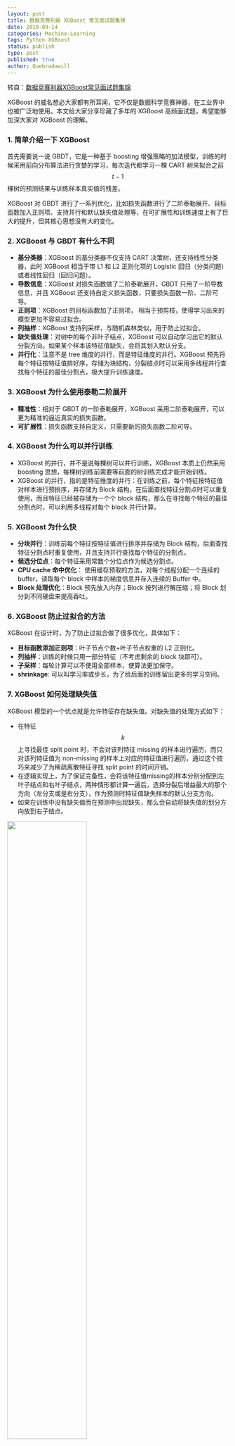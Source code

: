 ```yaml
---
layout: post
title: 数据竞赛利器 XGBoost 常见面试题集锦
date: 2019-09-14
categories: Machine-Learning
tags: Python XGBoost
status: publish
type: post
published: true
author: Quebradawill
---
```


﻿转自：[数据竞赛利器XGBoost常见面试题集锦](https://mp.weixin.qq.com/s?__biz=MzIyNjM2MzQyNg==&mid=2247485779&idx=1&sn=e77c36a34aadf9fef7d550765f5a7787&chksm=e870d81edf0751086268286be92992a87ab188b9e14e6d6a71244da76e21a500c7b1c8eb03be&mpshare=1&scene=1&srcid=&sharer_sharetime=1568469244829&sharer_shareid=2dcb22c16881cb29bab18eeac9dd2764&key=48945bec6f7dd4316c32f1394463c44acf4a96a82a9ce4ee8e1a191ec619662ad90b31cc215bb697f2b42d27eca0ec7a520d35c785e55015004d176fc17ec344f7af0af8f7d856e389407d049398302f&ascene=1&uin=MjQwMDA2NDE0Mw%3D%3D&devicetype=Windows+10&version=62060833&lang=en&pass_ticket=ilEUMHN5FzZ%2BLCR3yiIY6FmKQuEUXQJtsXQzZnoJ846AKyFTIM7JbuGT199ZbNPI)

XGBoost 的威名想必大家都有所耳闻，它不仅是数据科学竞赛神器，在工业界中也被广泛地使用。本文给大家分享珍藏了多年的 XGBoost 高频面试题，希望能够加深大家对 XGBoost 的理解。

### 1. 简单介绍一下 XGBoost 

首先需要说一说 GBDT，它是一种基于 boosting 增强策略的加法模型，训练的时候采用前向分布算法进行贪婪的学习，每次迭代都学习一棵 CART 树来拟合之前  $$t-1$$ 棵树的预测结果与训练样本真实值的残差。

XGBoost 对 GBDT 进行了一系列优化，比如损失函数进行了二阶泰勒展开、目标函数加入正则项、支持并行和默认缺失值处理等，在可扩展性和训练速度上有了巨大的提升，但其核心思想没有大的变化。

### 2. XGBoost 与 GBDT 有什么不同

- **基分类器**：XGBoost 的基分类器不仅支持 CART 决策树，还支持线性分类器，此时 XGBoost 相当于带 L1 和 L2 正则化项的 Logistic 回归（分类问题）或者线性回归（回归问题）。
- **导数信息**：XGBoost 对损失函数做了二阶泰勒展开，GBDT 只用了一阶导数信息，并且 XGBoost 还支持自定义损失函数，只要损失函数一阶、二阶可导。
- **正则项**：XGBoost 的目标函数加了正则项， 相当于预剪枝，使得学习出来的模型更加不容易过拟合。
- **列抽样**：XGBoost 支持列采样，与随机森林类似，用于防止过拟合。
- **缺失值处理**：对树中的每个非叶子结点，XGBoost 可以自动学习出它的默认分裂方向。如果某个样本该特征值缺失，会将其划入默认分支。
- **并行化**：注意不是 tree 维度的并行，而是特征维度的并行。XGBoost 预先将每个特征按特征值排好序，存储为块结构，分裂结点时可以采用多线程并行查找每个特征的最佳分割点，极大提升训练速度。

### 3. XGBoost 为什么使用泰勒二阶展开

- **精准性**：相对于 GBDT 的一阶泰勒展开，XGBoost 采用二阶泰勒展开，可以更为精准的逼近真实的损失函数。
- **可扩展性**：损失函数支持自定义，只需要新的损失函数二阶可导。

### 4. XGBoost 为什么可以并行训练

- XGBoost 的并行，并不是说每棵树可以并行训练，XGBoost 本质上仍然采用 boosting 思想，每棵树训练前需要等前面的树训练完成才能开始训练。
- XGBoost 的并行，指的是特征维度的并行：在训练之前，每个特征按特征值对样本进行预排序，并存储为 Block 结构，在后面查找特征分割点时可以重复使用，而且特征已经被存储为一个个 block 结构，那么在寻找每个特征的最佳分割点时，可以利用多线程对每个 block 并行计算。

### 5. XGBoost 为什么快

- **分块并行**：训练前每个特征按特征值进行排序并存储为 Block 结构，后面查找特征分割点时重复使用，并且支持并行查找每个特征的分割点。
- **候选分位点**：每个特征采用常数个分位点作为候选分割点。
- **CPU cache 命中优化**： 使用缓存预取的方法，对每个线程分配一个连续的 buffer，读取每个 block 中样本的梯度信息并存入连续的 Buffer 中。
- **Block 处理优化**：Block 预先放入内存；Block 按列进行解压缩；将 Block 划分到不同硬盘来提高吞吐。

### 6. XGBoost 防止过拟合的方法

XGBoost 在设计时，为了防止过拟合做了很多优化，具体如下：

- **目标函数添加正则项**：叶子节点个数+叶子节点权重的 L2 正则化。
- **列抽样**：训练的时候只用一部分特征（不考虑剩余的 block 块即可）。
- **子采样**：每轮计算可以不使用全部样本，使算法更加保守。
- **shrinkage**: 可以叫学习率或步长，为了给后面的训练留出更多的学习空间。

### 7. XGBoost 如何处理缺失值

XGBoost 模型的一个优点就是允许特征存在缺失值。对缺失值的处理方式如下：

- 在特征 $$k$$ 上寻找最佳 split point 时，不会对该列特征 missing 的样本进行遍历，而只对该列特征值为 non-missing 的样本上对应的特征值进行遍历，通过这个技巧来减少了为稀疏离散特征寻找 split point 的时间开销。
- 在逻辑实现上，为了保证完备性，会将该特征值missing的样本分别分配到左叶子结点和右叶子结点，两种情形都计算一遍后，选择分裂后增益最大的那个方向（左分支或是右分支），作为预测时特征值缺失样本的默认分支方向。
- 如果在训练中没有缺失值而在预测中出现缺失，那么会自动将缺失值的划分方向放到右子结点。![img](data:image/gif;base64,iVBORw0KGgoAAAANSUhEUgAAAAEAAAABCAYAAAAfFcSJAAAADUlEQVQImWNgYGBgAAAABQABh6FO1AAAAABJRU5ErkJggg==)

<img src="https://github.com/quebrada/quebrada.github.io/blob/master/pictures/20190914-algorithm.png?raw=true" width="60%">

find_split 时，缺失值处理的伪代码

### 8. XGBoost 中叶子结点的权重如何计算出来

XGBoost目标函数最终推导形式如下：


$$
\text{Obj}^{(t)} = \sum_{j=1}^T \left[ G_j w_j + \frac12 (H_j + \lambda) w_j^2 \right] + \gamma T
$$


利用一元二次函数求最值的知识，当目标函数达到最小值 $$\text{Obj}$$ 时，每个叶子结点的权重为 $$w_j^*$$。

具体公式如下：

<img src="https://github.com/quebrada/quebrada.github.io/blob/master/pictures/20190914-equation.png?raw=true" width="60%">

### 9. XGBoost 中的一棵树的停止生长条件

- 当新引入的一次分裂所带来的增益 $$\text{Gain}<0$$ 时，放弃当前的分裂。这是训练损失和模型结构复杂度的博弈过程。
- 当树达到最大深度时，停止建树，因为树的深度太深容易出现过拟合，这里需要设置一个超参数 $$\max\_\text{depth}$$。
- 当引入一次分裂后，重新计算新生成的左、右两个叶子结点的样本权重和。如果任一个叶子结点的样本权重低于某一个阈值，也会放弃此次分裂。这涉及到一个超参数:最小样本权重和，是指如果一个叶子节点包含的样本数量太少也会放弃分裂，防止树分的太细。

### 10. RF 和 GBDT 的区别

**相同点：**

- 都是由多棵树组成，最终的结果都是由多棵树一起决定。

**不同点：**

- **集成学习**：RF 属于 bagging 思想，而 GBDT 是 boosting 思想。
- **偏差-方差权衡**：RF不断的降低模型的方差，而GBDT不断的降低模型的偏差。
- **训练样本**：RF 每次迭代的样本是从全部训练集中有放回抽样形成的，而 GBDT 每次使用全部样本。
- **并行性**：RF 的树可以并行生成，而 GBDT 只能顺序生成（需要等上一棵树完全生成）。
- **最终结果**：RF 最终是多棵树进行多数表决（回归问题是取平均），而 GBDT 是加权融合。
- **数据敏感性**：RF 对异常值不敏感，而 GBDT 对异常值比较敏感。
- **泛化能力**：RF 不易过拟合，而 GBDT 容易过拟合。

### 11. XGBoost 如何处理不平衡数据

对于不平衡的数据集，例如用户的购买行为，肯定是极其不平衡的，这对 XGBoost 的训练有很大的影响，XGBoost 有两种自带的方法来解决：

第一种，如果你在意 AUC，采用 AUC 来评估模型的性能，那你可以通过设置 scale_pos_weight 来平衡正样本和负样本的权重。例如，当正负样本比例为 1:10 时，scale_pos_weight 可以取 10；

第二种，如果你在意概率（预测得分的合理性），你不能重新平衡数据集（会破坏数据的真实分布），应该设置 max_delta_step 为一个有限数字来帮助收敛（基模型为 LR 时有效）。

原话是这么说的：

> For common cases such as ads clickthrough log, the dataset is extremely imbalanced. This can affect the training of xgboost model, and there are two ways to improve it.    If you care only about the ranking order (AUC) of your prediction        Balance the positive and negative weights, via scale_pos_weight        Use AUC for evaluation    If you care about predicting the right probability        In such a case, you cannot re-balance the dataset        In such a case, set parameter max_delta_step to a finite number (say 1) will help convergence

```
For common cases such as ads clickthrough log, the dataset is extremely imbalanced. This can affect the training of xgboost model, and there are two ways to improve it.
	If you care only about the ranking order (AUC) of your prediction
		Balance the positive and negative weights, via scale_pos_weight
		Use AUC for evaluation
    If you care about predicting the right probability
    	In such a case, you cannot re-balance the dataset
    	In such a case, set parameter max_delta_step to a finite number (say 1) will help convergence
```

那么，源码到底是怎么利用 **scale_pos_weight** 来平衡样本的呢，是调节权重还是过采样呢？请看源码：

```python
if (info.labels[i] == 1.0f)  w *= param_.scale_pos_weight
```

可以看出，应该是增大了少数样本的权重。

除此之外，还可以通过上采样、下采样、SMOTE 算法或者自定义代价函数的方式解决正负样本不平衡的问题。

### 12. 比较 LR 和 GBDT，说说什么情景下 GBDT 不如 LR

先说说 LR 和 GBDT 的区别：

- LR 是线性模型，可解释性强，很容易并行化，但学习能力有限，需要大量的人工特征工程
- GBDT 是非线性模型，具有天然的特征组合优势，特征表达能力强，但是树与树之间无法并行训练，而且树模型很容易过拟合；

当在高维稀疏特征的场景下，LR 的效果一般会比 GBDT 好。原因如下：

先看一个例子：

> 假设一个二分类问题，label 为 0 和 1，特征有 100 维，如果有 1w 个样本，但其中只要 10 个正样本 1，而这些样本的特征  f1 的值为全为 1，而其余 9990 条样本的 f1 特征都为 0（在高维稀疏的情况下这种情况很常见）。
>
> 我们都知道在这种情况下，树模型很容易优化出一个使用 f1 特征作为重要分裂节点的树，因为这个结点直接能够将训练数据划分的很好，但是当测试的时候，却会发现效果很差，因为这个特征 f1 只是刚好偶然间跟y拟合到了这个规律，这也是我们常说的过拟合。

那么这种情况下，如果采用 LR 的话，应该也会出现类似过拟合的情况呀：$$y = W_1 f_1 + W_i f_i+\cdots$$，其中  $$W_1$$ 特别大以拟合这 10 个样本。为什么此时树模型就过拟合的更严重呢？

仔细想想发现，因为现在的模型普遍都会带着正则项，而 LR 等线性模型的正则项是对权重的惩罚，也就是 $$W_1$$ 一旦过大，惩罚就会很大，进一步压缩 $$W_1$$ 的值，使他不至于过大。但是，树模型则不一样，树模型的惩罚项通常为叶子节点数和深度等，而我们都知道，对于上面这种 case，树只需要一个节点就可以完美分割 9990 和 10 个样本，一个结点，最终产生的惩罚项极其之小。

这也就是为什么在高维稀疏特征的时候，线性模型会比非线性模型好的原因了：**带正则化的线性模型比较不容易对稀疏特征过拟合。**

### 13. XGBoost 中如何对树进行剪枝

- 在目标函数中增加了正则项：使用叶子结点的数目和叶子结点权重的 L2 模的平方，控制树的复杂度。
- 在结点分裂时，定义了一个阈值，如果分裂后目标函数的增益小于该阈值，则不分裂。
- 当引入一次分裂后，重新计算新生成的左、右两个叶子结点的样本权重和。如果任一个叶子结点的样本权重低于某一个阈值（最小样本权重和），也会放弃此次分裂。
- XGBoost 先从顶到底建立树直到最大深度，再从底到顶反向检查是否有不满足分裂条件的结点，进行剪枝。

### 14. XGBoost 如何选择最佳分裂点？ 

XGBoost 在训练前预先将特征按照特征值进行了排序，并存储为 block 结构，以后在结点分裂时可以重复使用该结构。

因此，可以采用特征并行的方法利用多个线程分别计算每个特征的最佳分割点，根据每次分裂后产生的增益，最终选择增益最大的那个特征的特征值作为最佳分裂点。

如果在计算每个特征的最佳分割点时，对每个样本都进行遍历，计算复杂度会很大，这种全局扫描的方法并不适用大数据的场景。XGBoost 还提供了一种直方图近似算法，对特征排序后仅选择常数个候选分裂位置作为候选分裂点，极大提升了结点分裂时的计算效率。

### 15. XGBoost 的 Scalable 性如何体现

- **基分类器的 scalability**：弱分类器可以支持 CART 决策树，也可以支持 LR 和 Linear。
- **目标函数的 scalability**：支持自定义 loss function，只需要其一阶、二阶可导。有这个特性是因为泰勒二阶展开，得到通用的目标函数形式。
- **学习方法的 scalability**：Block 结构支持并行化，支持 Out-of-core 计算。

### 16. XGBoost 如何评价特征的重要性

我们采用三种方法来评判 XGBoost 模型中特征的重要程度：

```
官方文档：
（1）weight - the number of times a feature is used to split the data across all trees.
（2）gain - the average gain of the feature when it is used in trees.
（3）cover - the average coverage of the feature when it is used in trees.
```

- **weight**：该特征在所有树中被用作分割样本的特征的总次数。
- **gain**：该特征在其出现过的所有树中产生的平均增益。
- **cover**：该特征在其出现过的所有树中的平均覆盖范围。

> 注意：覆盖范围这里指的是一个特征用作分割点后，其影响的样本数量，即有多少样本经过该特征分割到两个子节点。

### 17. XGBooost 参数调优的一般步骤

首先需要初始化一些基本变量，例如：

- `max_depth = 5`
- `min_child_weight = 1`
- `gamma = 0`
- `subsample, colsample_bytree = 0.8`
- `scale_pos_weight = 1`

**(1) 确定 learning rate 和 estimator 的数量**

learning rate 可以先用 0.1，用 cv 来寻找最优的 estimators

**(2) max_depth 和 min_child_weight**

我们调整这两个参数是因为，这两个参数对输出结果的影响很大。我们首先将这两个参数设置为较大的数，然后通过迭代的方式不断修正，缩小范围。

max_depth，每棵子树的最大深度，check from range(3,10,2)。

min_child_weight，子节点的权重阈值，check from range(1,6,2)。

如果一个结点分裂后，它的所有子节点的权重之和都大于该阈值，该叶子节点才可以划分。

**(3) gamma**

也称作最小划分损失 `min_split_loss`，check from 0.1 to 0.5，指的是，对于一个叶子节点，当对它采取划分之后，损失函数的降低值的阈值。

- 如果大于该阈值，则该叶子节点值得继续划分
- 如果小于该阈值，则该叶子节点不值得继续划分

**(4) subsample, colsample_bytree**

subsample 是对训练的采样比例

colsample_bytree 是对特征的采样比例

both check from 0.6 to 0.9

**(5) 正则化参数**

alpha 是 L1 正则化系数，try 1e-5, 1e-2, 0.1, 1, 100

lambda 是 L2 正则化系数

**(6) 降低学习率**

降低学习率的同时增加树的数量，通常最后设置学习率为 0.01~0.1

### 18. XGBoost 模型如果过拟合了怎么解决

当出现过拟合时，有两类参数可以缓解：

第一类参数：用于直接控制模型的复杂度。包括 `max_depth,min_child_weight,gamma` 等参数

第二类参数：用于增加随机性，从而使得模型在训练时对于噪音不敏感。包括 `subsample,colsample_bytree`

还有就是直接减小 `learning rate`，但需要同时增加 `estimator` 参数。

### 19.为什么 XGBoost 相比某些模型对缺失值不敏感

对存在缺失值的特征，一般的解决方法是：

- 离散型变量：用出现次数最多的特征值填充；
- 连续型变量：用中位数或均值填充；

一些模型如 SVM 和 KNN，其模型原理中涉及到了对样本距离的度量，如果缺失值处理不当，最终会导致模型预测效果很差。

而树模型对缺失值的敏感度低，大部分时候可以在数据缺失时时使用。原因就是，一棵树中每个结点在分裂时，寻找的是某个特征的最佳分裂点（特征值），完全可以不考虑存在特征值缺失的样本，也就是说，如果某些样本缺失的特征值缺失，对寻找最佳分割点的影响不是很大。

XGBoost 对缺失数据有特定的处理方法，[详情参考上篇文章第7题](http://mp.weixin.qq.com/s?__biz=Mzg2MjI5Mzk0MA==&mid=2247484181&idx=1&sn=8d0e51fb0cb974f042e66659e1daf447&chksm=ce0b59cef97cd0d8cf7f9ae1e91e41017ff6d4c4b43a4c19b476c0b6d37f15769f954c2965ef&scene=21#wechat_redirect)。

因此，对于有缺失值的数据在经过缺失处理后：

- 当数据量很小时，优先用朴素贝叶斯
- 数据量适中或者较大，用树模型，优先 XGBoost
- 数据量较大，也可以用神经网络
- 避免使用距离度量相关的模型，如 KNN 和 SVM

### 20. XGBoost 和 LightGBM的区别

（1）树生长策略：XGB 采用 `level-wise` 的分裂策略，LGB 采用 `leaf-wise` 的分裂策略。XGB 对每一层所有节点做无差别分裂，但是可能有些节点增益非常小，对结果影响不大，带来不必要的开销。Leaf-wise 是在所有叶子节点中选取分裂收益最大的节点进行的，但是很容易出现过拟合问题，所以需要对最大深度做限制 。

（2）分割点查找算法：XGB 使用特征预排序算法，LGB 使用基于直方图的切分点算法，其优势如下：

- 减少内存占用，比如离散为256 个 bin时，只需要用 8 位整形就可以保存一个样本被映射为哪个bin（这个 bin 可以说就是转换后的特征），对比预排序的 exact greedy 算法来说（用 int_32 来存储索引+ 用 float_32 保存特征值），可以节省 7/8 的空间。
- 计算效率提高，预排序的Exact greedy对每个特征都需要遍历一遍数据，并计算增益，复杂度为𝑂(#𝑓𝑒𝑎𝑡𝑢𝑟𝑒×#𝑑𝑎𝑡𝑎)。而直方图算法在建立完直方图后，只需要对每个特征遍历直方图即可，复杂度为𝑂(#𝑓𝑒𝑎𝑡𝑢𝑟𝑒×#𝑏𝑖𝑛𝑠)。
- LGB 还可以使用直方图做差加速，一个节点的直方图可以通过父节点的直方图减去兄弟节点的直方图得到，从而加速计算

> 但实际上 xgboost 的近似直方图算法也类似于 lightgbm 这里的直方图算法，为什么 xgboost 的近似算法比 lightgbm 还是慢很多呢？
>
> xgboost 在每一层都动态构建直方图， 因为 xgboost 的直方图算法不是针对某个特定的 feature，而是所有 feature 共享一个直方图（每个样本的权重是二阶导），所以每一层都要重新构建直方图，而 lightgbm 中对每个特征都有一个直方图，所以构建一次直方图就够了。

（3）支持离散变量：无法直接输入类别型变量，因此需要事先对类别型变量进行编码（例如独热编码），而 LightGBM 可以直接处理类别型变量。

（4）缓存命中率：XGB 使用 Block 结构的一个缺点是取梯度的时候，是通过索引来获取的，而这些梯度的获取顺序是按照特征的大小顺序的，这将导致非连续的内存访问，可能使得 CPU cache 缓存命中率低，从而影响算法效率。而 LGB 是基于直方图分裂特征的，梯度信息都存储在一个个 bin 中，所以访问梯度是连续的，缓存命中率高。

（5）LightGBM 与 XGboost 的并行策略不同：

- **特征并行** ：LGB 特征并行的前提是每个 worker 留有一份完整的数据集，但是每个 worker 仅在特征子集上进行最佳切分点的寻找；worker之间需要相互通信，通过比对损失来确定最佳切分点；然后将这个最佳切分点的位置进行全局广播，每个 worker 进行切分即可。XGB 的特征并行与 LGB 的最大不同在于 XGB 每个 worker 节点中仅有部分的列数据，也就是垂直切分，每个 worker 寻找局部最佳切分点，worker 之间相互通信，然后在具有最佳切分点的 worker 上进行节点分裂，再由这个节点广播一下被切分到左右节点的样本索引号，其他 worker 才能开始分裂。二者的区别就导致了 LGB 中 worker 间通信成本明显降低，只需通信一个特征分裂点即可，而 XGB 中要广播样本索引。

- **数据并行** ：当数据量很大，特征相对较少时，可采用数据并行策略。LGB 中先对数据水平切分，每个 worker 上的数据先建立起局部的直方图，然后合并成全局的直方图，采用直方图相减的方式，先计算样本量少的节点的样本索引，然后直接相减得到另一子节点的样本索引，这个直方图算法使得 worker 间的通信成本降低一倍，因为只用通信以此样本量少的节点。XGB 中的数据并行也是水平切分，然后单个 worker 建立局部直方图，再合并为全局，不同在于根据全局直方图进行各个 worker 上的节点分裂时会单独计算子节点的样本索引，因此效率贼慢，每个 worker 间的通信量也就变得很大。
- **投票并行（LGB）**：当数据量和维度都很大时，选用投票并行，该方法是数据并行的一个改进。数据并行中的合并直方图的代价相对较大，尤其是当特征维度很大时。大致思想是：每个 worker 首先会找到本地的一些优秀的特征，然后进行全局投票，根据投票结果，选择 top 的特征进行直方图的合并，再寻求全局的最优分割点。

**参考：**

1. [https://blog.csdn.net/u010665216/article/details/78532619](https://blog.csdn.net/u010665216/article/details/78532619)

2. [https://blog.csdn.net/jamexfx/article/details/93780308](https://blog.csdn.net/jamexfx/article/details/93780308)